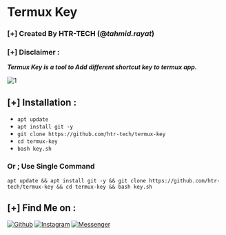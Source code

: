 # Termux Key
### [+] Created By HTR-TECH (@***tahmid.rayat***)
### [+] Disclaimer :
***Termux Key is a tool to Add different shortcut key to termux app.***

<img src="https://i.ibb.co/MVRyVpp/Termux-Key.jpg" alt="1" border="0">

## [+] Installation :

* ```apt update```
* ```apt install git -y```
* ```git clone https://github.com/htr-tech/termux-key```
* ```cd termux-key```
* ```bash key.sh```

### Or ; Use Single Command
```
apt update && apt install git -y && git clone https://github.com/htr-tech/termux-key && cd termux-key && bash key.sh
```

## [+] Find Me on :

[![Github](https://img.shields.io/badge/Github-HTR--TECH-green?style=for-the-badge&logo=github)](https://github.com/htr-tech)
[![Instagram](https://img.shields.io/badge/IG-%40tahmid.rayat-red?style=for-the-badge&logo=instagram)](https://www.instagram.com/tahmid.rayat)
[![Messenger](https://img.shields.io/badge/Chat-Messenger-blue?style=for-the-badge&logo=messenger)](https://m.me/tahmid.rayat.official)

